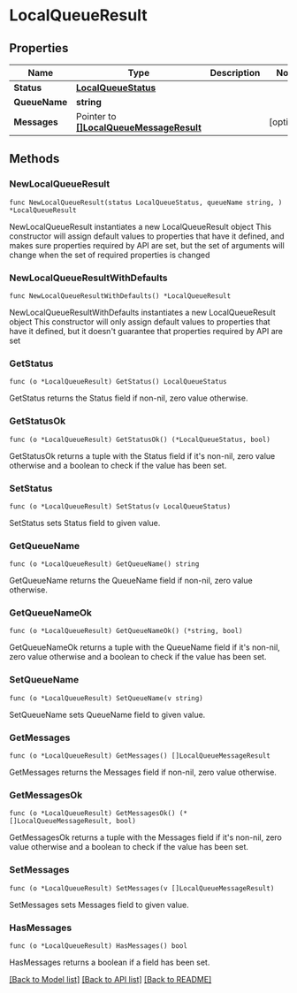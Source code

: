 # LocalQueueResult

## Properties

Name | Type | Description | Notes
------------ | ------------- | ------------- | -------------
**Status** | [**LocalQueueStatus**](LocalQueueStatus.md) |  | 
**QueueName** | **string** |  | 
**Messages** | Pointer to [**[]LocalQueueMessageResult**](LocalQueueMessageResult.md) |  | [optional] 

## Methods

### NewLocalQueueResult

`func NewLocalQueueResult(status LocalQueueStatus, queueName string, ) *LocalQueueResult`

NewLocalQueueResult instantiates a new LocalQueueResult object
This constructor will assign default values to properties that have it defined,
and makes sure properties required by API are set, but the set of arguments
will change when the set of required properties is changed

### NewLocalQueueResultWithDefaults

`func NewLocalQueueResultWithDefaults() *LocalQueueResult`

NewLocalQueueResultWithDefaults instantiates a new LocalQueueResult object
This constructor will only assign default values to properties that have it defined,
but it doesn't guarantee that properties required by API are set

### GetStatus

`func (o *LocalQueueResult) GetStatus() LocalQueueStatus`

GetStatus returns the Status field if non-nil, zero value otherwise.

### GetStatusOk

`func (o *LocalQueueResult) GetStatusOk() (*LocalQueueStatus, bool)`

GetStatusOk returns a tuple with the Status field if it's non-nil, zero value otherwise
and a boolean to check if the value has been set.

### SetStatus

`func (o *LocalQueueResult) SetStatus(v LocalQueueStatus)`

SetStatus sets Status field to given value.


### GetQueueName

`func (o *LocalQueueResult) GetQueueName() string`

GetQueueName returns the QueueName field if non-nil, zero value otherwise.

### GetQueueNameOk

`func (o *LocalQueueResult) GetQueueNameOk() (*string, bool)`

GetQueueNameOk returns a tuple with the QueueName field if it's non-nil, zero value otherwise
and a boolean to check if the value has been set.

### SetQueueName

`func (o *LocalQueueResult) SetQueueName(v string)`

SetQueueName sets QueueName field to given value.


### GetMessages

`func (o *LocalQueueResult) GetMessages() []LocalQueueMessageResult`

GetMessages returns the Messages field if non-nil, zero value otherwise.

### GetMessagesOk

`func (o *LocalQueueResult) GetMessagesOk() (*[]LocalQueueMessageResult, bool)`

GetMessagesOk returns a tuple with the Messages field if it's non-nil, zero value otherwise
and a boolean to check if the value has been set.

### SetMessages

`func (o *LocalQueueResult) SetMessages(v []LocalQueueMessageResult)`

SetMessages sets Messages field to given value.

### HasMessages

`func (o *LocalQueueResult) HasMessages() bool`

HasMessages returns a boolean if a field has been set.


[[Back to Model list]](../README.md#documentation-for-models) [[Back to API list]](../README.md#documentation-for-api-endpoints) [[Back to README]](../README.md)


